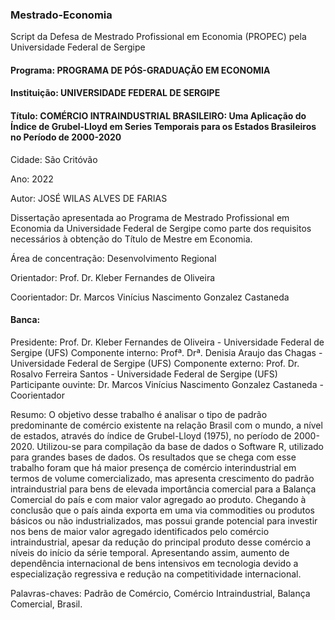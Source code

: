 ### Mestrado-Economia
Script da Defesa de Mestrado Profissional em Economia (PROPEC) pela Universidade Federal de Sergipe

#### Programa: PROGRAMA DE PÓS-GRADUAÇÃO EM ECONOMIA
#### Instituição: UNIVERSIDADE FEDERAL DE SERGIPE
#### Título: COMÉRCIO INTRAINDUSTRIAL BRASILEIRO: Uma Aplicação do Índice de Grubel-Lloyd em Series Temporais para os Estados Brasileiros no Período de 2000-2020

Cidade: São Critóvão

Ano: 2022

Autor: JOSÉ WILAS ALVES DE FARIAS

Dissertação apresentada ao Programa de Mestrado Profissional em Economia da Universidade Federal de Sergipe como parte dos requisitos necessários à obtenção do Título de Mestre em Economia.

Área de concentração: Desenvolvimento Regional

Orientador: Prof. Dr. Kleber Fernandes de Oliveira

Coorientador: Dr. Marcos Vinícius Nascimento Gonzalez Castaneda

#### Banca:

Presidente: Prof. Dr. Kleber Fernandes de Oliveira - Universidade Federal de Sergipe (UFS)
Componente interno: Profª. Drª. Denisia Araujo das Chagas - Universidade Federal de Sergipe (UFS)
Componente externo: Prof. Dr. Rosalvo Ferreira Santos - Universidade Federal de Sergipe (UFS)
Participante ouvinte: Dr. Marcos Vinícius Nascimento Gonzalez Castaneda - Coorientador

Resumo: O objetivo desse trabalho é analisar o tipo de padrão predominante de comércio existente na 
relação Brasil com o mundo, a nível de estados, através do índice de Grubel-Lloyd (1975), no
período de 2000-2020. Utilizou-se para compilação da base de dados o Software R, utilizado
para grandes bases de dados. Os resultados que se chega com esse trabalho foram que há maior
presença de comércio interindustrial em termos de volume comercializado, mas apresenta
crescimento do padrão intraindustrial para bens de elevada importância comercial para a
Balança Comercial do país e com maior valor agregado ao produto. Chegando à conclusão que
o país ainda exporta em uma via commodities ou produtos básicos ou não industrializados, mas
possui grande potencial para investir nos bens de maior valor agregado identificados pelo
comércio intraindustrial, apesar da redução do principal produto desse comércio a níveis do
início da série temporal. Apresentando assim, aumento de dependência internacional de bens
intensivos em tecnologia devido a especialização regressiva e redução na competitividade
internacional.

Palavras-chaves: Padrão de Comércio, Comércio Intraindustrial, Balança Comercial, Brasil.


